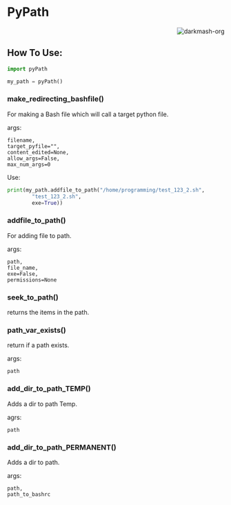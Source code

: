 # PyPath

<p align="right"> <img src="https://komarev.com/ghpvc/?username=meriwn-pypath&label=Project%20views&color=0e75b6&style=flat" alt="darkmash-org" /> </p>



## How To Use:

```python
import pyPath 

my_path = pyPath()

```
### make_redirecting_bashfile()

For making a  Bash file which will call a target python file.

args:
    
    filename,
    target_pyfile="",
    content_edited=None,
    allow_args=False,
    max_num_args=0

Use:

```python 
print(my_path.addfile_to_path("/home/programming/test_123_2.sh",
        "test_123_2.sh",
        exe=True))

```

### addfile_to_path()

For adding file to path.

args:

    path,
    file_name,
    exe=False,
    permissions=None


### seek_to_path()

returns the items in the path.

### path_var_exists()

return if a path exists.

args:

    path

### add_dir_to_path_TEMP()

Adds a dir to path Temp.

agrs:
    
    path

### add_dir_to_path_PERMANENT()

Adds a dir to path.

args:

    path,
    path_to_bashrc
